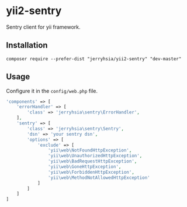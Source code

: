 # yii2-sentry
Sentry client for yii framework.

## Installation

`composer require --prefer-dist "jerryhsia/yii2-sentry" "dev-master"`

## Usage

Configure it in the `config/web.php` file.

```php
'components' => [
    'errorHandler' => [
        'class' => 'jerryhsia\sentry\ErrorHandler',
    ],
    'sentry' => [
        'class' => 'jerryhsia\sentry\Sentry',
        'dsn' => 'your sentry dsn',
        'options' => [
            'exclude' => [
                'yii\web\NotFoundHttpException',
                'yii\web\UnauthorizedHttpException',
                'yii\web\BadRequestHttpException',
                'yii\web\GoneHttpException',
                'yii\web\ForbiddenHttpException',
                'yii\web\MethodNotAllowedHttpException'
            ]
        ]
    ]
]
```
